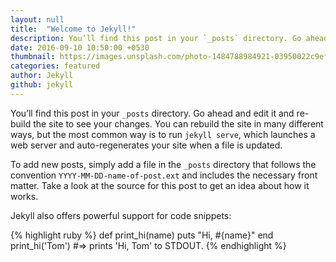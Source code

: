 ```yaml
---
layout: null
title:  "Welcome to Jekyll!"
description: You’ll find this post in your `_posts` directory. Go ahead and edit it and re-build the site to see your changes.
date: 2016-09-10 10:50:00 +0530
thumbnail: https://images.unsplash.com/photo-1484788984921-03950022c9ef
categories: featured
author: Jekyll
github: jekyll
---
```

You’ll find this post in your `_posts` directory. Go ahead and edit it and re-build the site to see your changes. You can rebuild the site in many different ways, but the most common way is to run `jekyll serve`, which launches a web server and auto-regenerates your site when a file is updated.

To add new posts, simply add a file in the `_posts` directory that follows the convention `YYYY-MM-DD-name-of-post.ext` and includes the necessary front matter. Take a look at the source for this post to get an idea about how it works.

Jekyll also offers powerful support for code snippets:

{% highlight ruby %}
def print_hi(name)
  puts "Hi, #{name}"
end
print_hi('Tom')
#=> prints 'Hi, Tom' to STDOUT.
{% endhighlight %}

